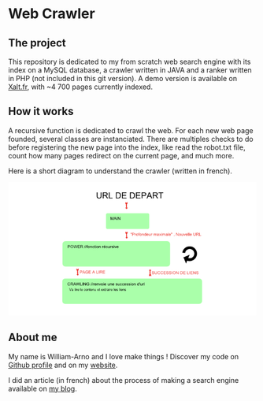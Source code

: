 
# Web Crawler 

## The project
This repository is dedicated to my from scratch web search engine with its index on a MySQL database, a crawler written in JAVA and a ranker written in PHP (not included in this git version).
A demo version is available on [Xalt.fr](https://xalt.fr/), with ~4 700 pages currently indexed.

## How it works
A recursive function is dedicated to crawl the web. For each new web page founded, several classes are instanciated. There are multiples checks to do before registering the new page into the index, like read the robot.txt file, count how many pages redirect on the current page, and much more.

Here is a short diagram to understand the crawler (written in french).

![how it works](https://raw.githubusercontent.com/Williamarnoclement/Crawler/master/schemas/wac.png)

## About me 
My name is William-Arno and I love make things ! Discover my code on [Github profile](https://github.com/Williamarnoclement) and on my [website](https://www.griffure.com).

I did an article (in french) about the process of making a search engine available on [my blog](https://www.griffure.com/comment-jai-fait-mon-moteur-de-recherche-web/).
